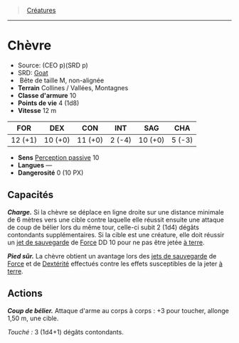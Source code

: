 ﻿> [Créatures](hd_monsters.md)

---

# Chèvre

- Source: (CEO p)(SRD p)
- SRD: [Goat](srd_monsters_goat.md)
-  Bête de taille M, non-alignée
- **Terrain** Collines / Vallées, Montagnes
- **Classe d'armure** 10
- **Points de vie** 4 (1d8)
- **Vitesse** 12 m

|FOR|DEX|CON|INT|SAG|CHA|
|---|---|---|---|---|---|
|12 (+1)|10 (+0)|11 (+0)| 2 (-4)|10 (+0)| 5 (-3)|

- **Sens** [Perception passive](hd_abilities_dexterity_perception_passive.md) 10
- **Langues** —
- **Dangerosité** 0 (10 PX)

## Capacités

**_Charge._** Si la chèvre se déplace en ligne droite sur une distance minimale de 6 mètres vers une cible contre laquelle elle réussit ensuite une attaque de coup de bélier lors du même tour, celle-ci subit 2 (1d4) dégâts contondants supplémentaires. Si la cible est une créature, elle doit réussir un [jet de sauvegarde](hd_abilities_jets_de_sauvegarde.md) de [Force](hd_abilities_strength.md) DD 10 pour ne pas être jetée [à terre](hd_conditions_a_terre.md).

**_Pied sûr._** La chèvre obtient un avantage lors des [jets de sauvegarde](hd_abilities_jets_de_sauvegarde.md) de [Force](hd_abilities_strength.md) et de [Dextérité](hd_abilities_dexterity.md) effectués contre les effets susceptibles de la jeter [à terre](hd_conditions_a_terre.md).

## Actions

**_Coup de bélier._** Attaque d'arme au corps à corps : +3 pour toucher, allonge 1,50 m, une cible.

_Touché :_ 3 (1d4+1) dégâts contondants.

